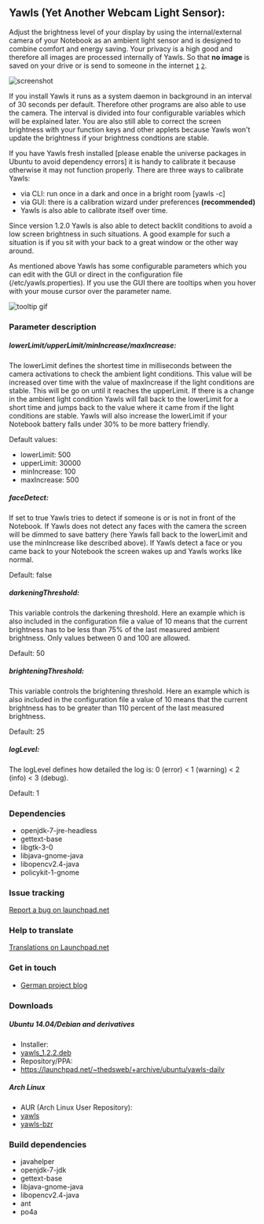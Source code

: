 ## Yawls (Yet Another Webcam Light Sensor):
Adjust the brightness level of your display by using the internal/external camera of your Notebook as an ambient light sensor and is designed to combine comfort and energy saving. Your privacy is a high good and therefore all images are processed internally of Yawls. So that **no image** is saved on your drive or is send to someone in the internet [`1`][1] [`2`][2].

![screenshot](http://i.imgur.com/rxrJgLs.png)

If you install Yawls it runs as a system daemon in background in an interval of 30 seconds per default.
Therefore other programs are also able  to use the camera. The interval is divided into four configurable
variables which will be explained later. You are also still able to correct the screen brightness with your function keys and other applets because Yawls won't update the brightness if your brightness condtions are stable. 

If you have Yawls fresh installed [please enable the universe packages in Ubuntu to avoid dependency errors] it is handy to calibrate it because otherwise it may not function properly.
There are three ways to calibrate Yawls:

* via CLI: run once in a dark and once in a bright room [yawls -c] 
* via GUI: there is a calibration wizard under preferences **(recommended)**
* Yawls is also able to calibrate itself over time.

Since version 1.2.0 Yawls is also able to detect backlit conditions to avoid a low screen brightness in such situations.
A good example for such a situation is if you sit with your back to a great window or the other way around.

As mentioned above Yawls has some configurable parameters which you can edit with the GUI or direct in the configuration file (/etc/yawls.properties). If you use the GUI there are tooltips when you hover with your mouse cursor over the parameter name.

![tooltip gif](http://i.imgur.com/GsaCOVt.gif)

### Parameter description

##### lowerLimit/upperLimit/minIncrease/maxIncrease:
The lowerLimit defines the shortest time in milliseconds between the camera activations to check the ambient light conditions. This value will be increased over time with the value of maxIncrease
if the light conditions are stable. This will be go on until it reaches the upperLimit.
If there is a change in the ambient light condition Yawls will fall back to the lowerLimit for a short time and jumps back to the value where it came from if the light conditions are stable.
Yawls will also increase the lowerLimit if your Notebook battery falls under 30% to be more battery friendly.

Default values:
- lowerLimit: 500
- upperLimit: 30000
- minIncrease: 100
- maxIncrease: 500

##### faceDetect:
If set to true Yawls tries to detect if someone is or is not in front of the Notebook. If Yawls does not detect any faces with the camera the screen will be dimmed to save battery (here Yawls fall
back to the lowerLimit and use the minIncrease like described above). If Yawls detect a face or you came back to your Notebook the screen wakes up and Yawls works like normal.

Default: false

##### darkeningThreshold:
This variable controls the darkening threshold. Here an example which is also included in the configuration file a value of 10 means that the current brightness has to be less than 75% of the last measured
ambient brightness. Only values between 0 and 100 are allowed.

Default: 50

##### brighteningThreshold:
This variable controls the brightening threshold. Here an example which is also included in the configuration file a value of 10 means that the current brightness has to be greater than 110 percent of the
last measured brightness.

Default: 25

##### logLevel:
The logLevel defines how detailed the log is: 0 (error) < 1 (warning) < 2 (info) < 3 (debug).

Default: 1

### Dependencies
* openjdk-7-jre-headless
* gettext-base
* libgtk-3-0
* libjava-gnome-java
* libopencv2.4-java
* policykit-1-gnome

### Issue tracking
[Report a bug on launchpad.net](https://bugs.launchpad.net/yawls)

### Help to translate
[Translations on Launchpad.net](https://translations.launchpad.net/yawls)

### Get in touch
* [German project blog](http://thedsweb.blogspot.de/p/yawls.html)

### Downloads

##### Ubuntu 14.04/Debian and derivatives
* Installer:
 * [yawls_1.2.2.deb](https://launchpad.net/yawls/1.2.x/1.2.2/+download/yawls_1.2.2_all.deb)
* Repository/PPA:
 * https://launchpad.net/~thedsweb/+archive/ubuntu/yawls-daily

##### Arch Linux
* AUR (Arch Linux User Repository):
 * [yawls](https://aur4.archlinux.org/packages/yawls/)
 * [yawls-bzr](https://aur4.archlinux.org/packages/yawls-bzr/)

### Build dependencies
* javahelper
* openjdk-7-jdk
* gettext-base
* libjava-gnome-java
* libopencv2.4-java
* ant
* po4a

[1]: https://github.com/TheDsWeb/yawls/blob/master/src/com/blogspot/thedsweb/engine/Brightness.java#L166-L198
[2]: https://github.com/TheDsWeb/yawls/blob/master/src/com/blogspot/thedsweb/engine/Face.java#L33-L64
